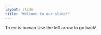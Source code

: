 ```yaml
---
layout: slide
title: "Welcome to our slide!"
---
```

To err is human
Use the left arrow to go back!
